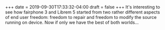 +++
date = 2019-09-30T17:33:32-04:00
draft = false
+++
It's interesting to see how fairphone 3 and Librem 5 started from two rather different aspects of end user freedom: freedom to repair and freedom to modify the source running on device. Now if only we have the best of both worlds...